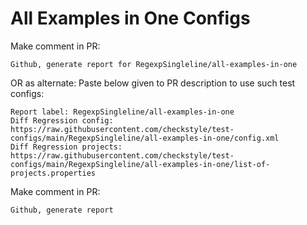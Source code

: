 # All Examples in One Configs
Make comment in PR:
```
Github, generate report for RegexpSingleline/all-examples-in-one
```
OR as alternate:
Paste below given to PR description to use such test configs:
```
Report label: RegexpSingleline/all-examples-in-one
Diff Regression config: https://raw.githubusercontent.com/checkstyle/test-configs/main/RegexpSingleline/all-examples-in-one/config.xml
Diff Regression projects: https://raw.githubusercontent.com/checkstyle/test-configs/main/RegexpSingleline/all-examples-in-one/list-of-projects.properties
```
Make comment in PR:
```
Github, generate report
```
